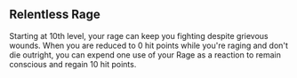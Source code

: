 ## Relentless Rage
Starting at 10th level, your rage can keep you fighting despite grievous wounds. When you are reduced to 0 hit points while you're raging and don't die outright, you can expend one use of your Rage as a reaction to remain conscious and regain 10 hit points.

<!--
Changes:
- change from 11th to 10th level.

!TODO:
- relentless Rage needs to become more consistant with a few other abilities.
- that includes sources like orc and paladin.
- using rage as a resource feels wierd. find an alternative
-->
